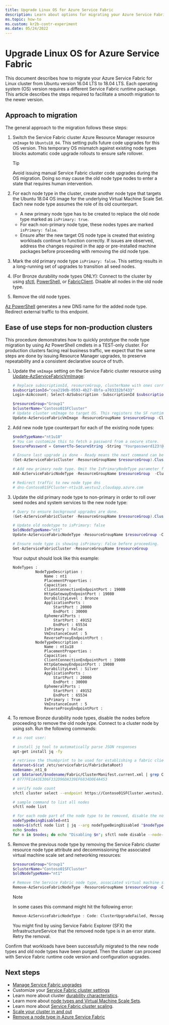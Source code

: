```yaml
---
title: Upgrade Linux OS for Azure Service Fabric
description: Learn about options for migrating your Azure Service Fabric cluster to another Linux operating system.
ms.topic: how-to
ms.custom: kr2b-contr-experiment
ms.date: 05/24/2022
---
```


# Upgrade Linux OS for Azure Service Fabric

This document describes how to migrate your Azure Service Fabric for Linux cluster from Ubuntu version 16.04 LTS to 18.04 LTS. Each operating system (OS) version requires a different Service Fabric runtime package. This article describes the steps required to facilitate a smooth migration to the newer version.

## Approach to migration

The general approach to the migration follows these steps:

1. Switch the Service Fabric cluster Azure Resource Manager resource `vmImage` to `Ubuntu18_04`. This setting pulls future code upgrades for this OS version. This temporary OS mismatch against existing node types blocks automatic code upgrade rollouts to ensure safe rollover.

   > [!TIP]
   > Avoid issuing manual Service Fabric cluster code upgrades during the OS migration. Doing so may cause the old node type nodes to enter a state that requires human intervention.

1. For each node type in the cluster, create another node type that targets the Ubuntu 18.04 OS image for the underlying Virtual Machine Scale Set. Each new node type assumes the role of its old counterpart.

   * A new primary node type has to be created to replace the old node type marked as `isPrimary: true`.
   * For each non-primary node type, these nodes types are marked `isPrimary: false`.
   * Ensure after the new target OS node type is created that existing workloads continue to function correctly. If issues are observed, address the changes required in the app or pre-installed machine packages before proceeding with removing the old node type.

1. Mark the old primary node type `isPrimary: false`. This setting results in a long-running set of upgrades to transition all seed nodes.
1. (For Bronze durability node types ONLY): Connect to the cluster by using [sfctl](service-fabric-sfctl.md), [PowerShell](/powershell/module/ServiceFabric), or [FabricClient](/dotnet/api/system.fabric.fabricclient). Disable all nodes in the old node type.
1. Remove the old node types.

[Az PowerShell](/powershell/azure/) generates a new DNS name for the added node type. Redirect external traffic to this endpoint.

## Ease of use steps for non-production clusters

This procedure demonstrates how to quickly prototype the node type migration by using Az PowerShell cmdlets in a TEST-only cluster. For production clusters facing real business traffic, we expect that the same steps are done by issuing Resource Manager upgrades, to preserve repeatability and a consistent declarative source of truth.

1. Update the `vmImage` setting on the Service Fabric cluster resource using [Update-AzServiceFabricVmImage](/powershell/module/az.servicefabric/update-azservicefabricvmimage):

    ```powershell
    # Replace subscriptionId, resourceGroup, clusterName with ones corresponding to your cluster.
    $subscriptionId="cea219db-0593-4b27-8bfa-a703332bf433"
    Login-AzAccount; Select-AzSubscription -SubscriptionId $subscriptionId

    $resourceGroup="Group1"
    $clusterName="Contoso01SFCluster"
    # Update cluster vmImage to target OS. This registers the SF runtime package type that is supplied for upgrades.
    Update-AzServiceFabricVmImage -ResourceGroupName $resourceGroup -ClusterName $clusterName -VmImage Ubuntu18_04
    ```

2. Add new node type counterpart for each of the existing node types:

    ```powershell
    $nodeTypeName="nt1u18"
    # You can customize this to fetch a password from a secure store.
    $securePassword = ConvertTo-SecureString -String 'Yourpassword123!@#' -AsPlainText -Force

    # Ensure last upgrade is done - Ready means the next command can be issued.
    (Get-AzServiceFabricCluster -ResourceGroupName $resourceGroup).ClusterState

    # Add new primary node type. Omit the IsPrimaryNodeType parameter for non-primary node types.
    Add-AzServiceFabricNodeType -ResourceGroupName $resourceGroup  -ClusterName $clusterName -NodeType $nodeTypeName -Capacity 5 -VmUserName testuser -VmPassword $securePassword -DurabilityLevel Silver -Verbose -VMImageSku 18.04-LTS -IsPrimaryNodeType $true

    # Redirect traffic to new node type dns
    # dns-Contoso01SFCluster-nt1u18.westus2.cloudapp.azure.com
    ```

3. Update the old primary node type to non-primary in order to roll over seed nodes and system services to the new node type:

    ```powershell
    # Query to ensure background upgrades are done.
    (Get-AzServiceFabricCluster -ResourceGroupName $resourceGroup).ClusterState

    # Update old nodetype to isPrimary: false
    $oldNodeTypeName="nt1"
    Update-AzServiceFabricNodeType -ResourceGroupName $resourceGroup -ClusterName $clusterName -IsPrimaryNodeType $false -NodeType $oldNodeTypeName -Verbose

    # Ensure node type is showing isPrimary: False before proceeding.
    Get-AzServiceFabricCluster -ResourceGroupName $resourceGroup
    ```

    Your output should look like this example:

    ```output
    NodeTypes :
              NodeTypeDescription :
                  Name : nt1
                  PlacementProperties :
                  Capacities :
                  ClientConnectionEndpointPort : 19000
                  HttpGatewayEndpointPort : 19080
                  DurabilityLevel : Bronze
                  ApplicationPorts :
                      StartPort : 20000
                      EndPort : 30000
                  EphemeralPorts :
                      StartPort : 49152
                      EndPort : 65534
                  IsPrimary : False
                  VmInstanceCount : 5
                  ReverseProxyEndpointPort :
              NodeTypeDescription :
                  Name : nt1u18
                  PlacementProperties :
                  Capacities :
                  ClientConnectionEndpointPort : 19000
                  HttpGatewayEndpointPort : 19080
                  DurabilityLevel : Silver
                  ApplicationPorts :
                      StartPort : 20000
                      EndPort : 30000
                  EphemeralPorts :
                      StartPort : 49152
                      EndPort : 65534
                  IsPrimary : True
                  VmInstanceCount : 5
                  ReverseProxyEndpointPort :
    ```

4. To remove Bronze durability node types, disable the nodes before proceeding to remove the old node type. Connect to a cluster node by using *ssh*. Run the following commands:

    ```bash
    # as root user:

    # install jq tool to automatically parse JSON responses
    apt-get install jq -fy

    # retrieve the thumbprint to be used for establishing a fabric client
    dataroot=$(cat /etc/servicefabric/FabricDataRoot)
    nodename=_nt1_0
    cat $dataroot/$nodename/Fabric/ClusterManifest.current.xml | grep ClientCertThumbprints
    # 0777FE1A43E306F332D96DA339EF6834D0E4A453

    # verify node count
    sfctl cluster select --endpoint https://Contoso01SFCluster.westus2.cloudapp.azure.com:19080 --pem /var/lib/waagent/0777FE1A43E306F332D96DA339EF6834D0E4A453.pem --no-verify

    # sample command to list all nodes
    sfctl node list

    # for each node part of the node type to be removed, disable the node:
    nodeTypeBeingDisabled=nt1
    nodes=$(sfctl node list | jq --arg nodeTypeBeingDisabled "$nodeTypeBeingDisabled" '.items[] | select(.type==$nodeTypeBeingDisabled) | .name' | sed s/\"//g)
    echo $nodes
    for n in $nodes; do echo "Disabling $n"; sfctl node disable --node-name $n --deactivation-intent RemoveNode --timeout 300; done
    ```

5. Remove the previous node type by removing the Service Fabric cluster resource node type attribute and decommissioning the associated virtual machine scale set and networking resources:

    ```powershell
    $resourceGroup="Group1"
    $clusterName="Contoso01SFCluster"
    $oldNodeTypeName="nt1"

    # Remove the Service Fabric node type, associated virtual machine scale set resource, and any trailing networking resources that are no longer used. 
    Remove-AzServiceFabricNodeType -ResourceGroupName $resourceGroup -ClusterName $clusterName -NodeType $oldNodeTypeName
    ```

    > [!NOTE]
    > In some cases this command might hit the following error:
    >
    > ```powershell
    > Remove-AzServiceFabricNodeType : Code: ClusterUpgradeFailed, Message: Long running operation failed with status 'Failed'
    > ```
    >
    > You might find by using Service Fabric Explorer (SFX) the InfrastructureService that the removed node type is in an error state. Retry the removal.

Confirm that workloads have been successfully migrated to the new node types and old node types have been purged. Then the cluster can proceed with Service Fabric runtime code version and configuration upgrades.

## Next steps

* [Manage Service Fabric upgrades](service-fabric-cluster-upgrade-version-azure.md)
* Customize your [Service Fabric cluster settings](service-fabric-cluster-fabric-settings.md)
* Learn more about cluster [durability characteristics](./service-fabric-cluster-capacity.md#durability-characteristics-of-the-cluster).
* Learn more about [node types and Virtual Machine Scale Sets](service-fabric-cluster-nodetypes.md).
* Learn more about [Service Fabric cluster scaling](service-fabric-cluster-scaling.md).
* [Scale your cluster in and out](service-fabric-cluster-scale-in-out.md)
* [Remove a node type in Azure Service Fabric](service-fabric-how-to-remove-node-type.md)
